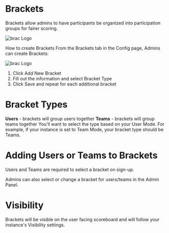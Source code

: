 # Brackets

Brackets allow admins to have participants be organized into participation groups for fairer scoring.


![brac Logo](https://docs.ctfd.io/assets/images/brackets-overview-137771920c657ae3497318bd9196a6bf.png)

How to create Brackets
From the Brackets tab in the Config page, Admins can create Brackets:

![brac Logo](https://docs.ctfd.io/assets/images/brackets-new-73fdf834b019e7e91b6558f9ce25d239.png)

1. Click Add New Bracket
2. Fill out the information and select Bracket Type
3. Click Save and repeat for each additional bracket

# Bracket Types

**Users** - brackets will group users together
**Teams** - brackets will group teams together
You'll want to select the type based on your User Mode. For example, if your instance is set to Team Mode, your bracket type should be Teams.

# Adding Users or Teams to Brackets

Users and Teams are required to select a bracket on sign-up.

Admins can also select or change a bracket for users/teams in the Admin Panel.

# Visibility
Brackets will be visible on the user facing scoreboard and will follow your instance's Visibility settings.


